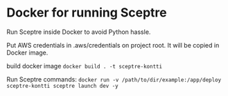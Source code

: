 # Docker for running Sceptre

Run Sceptre inside Docker to avoid Python hassle.

Put AWS credentials in .aws/credentials on project root. It will be copied in Docker image.

build docker image
`docker build . -t sceptre-kontti`

Run Sceptre commands:
`docker run -v /path/to/dir/example:/app/deploy sceptre-kontti sceptre launch dev -y`

